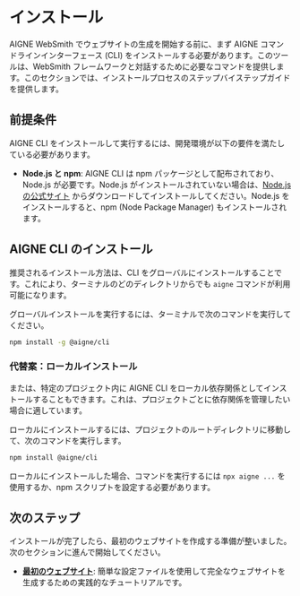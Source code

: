 # インストール

AIGNE WebSmith でウェブサイトの生成を開始する前に、まず AIGNE コマンドラインインターフェース (CLI) をインストールする必要があります。このツールは、WebSmith フレームワークと対話するために必要なコマンドを提供します。このセクションでは、インストールプロセスのステップバイステップガイドを提供します。

## 前提条件

AIGNE CLI をインストールして実行するには、開発環境が以下の要件を満たしている必要があります。

*   **Node.js と npm**: AIGNE CLI は npm パッケージとして配布されており、Node.js が必要です。Node.js がインストールされていない場合は、[Node.js の公式サイト](https://nodejs.org/) からダウンロードしてインストールしてください。Node.js をインストールすると、npm (Node Package Manager) もインストールされます。

## AIGNE CLI のインストール

推奨されるインストール方法は、CLI をグローバルにインストールすることです。これにより、ターミナルのどのディレクトリからでも `aigne` コマンドが利用可能になります。

グローバルインストールを実行するには、ターミナルで次のコマンドを実行してください。

```bash
npm install -g @aigne/cli
```

### 代替案：ローカルインストール

または、特定のプロジェクト内に AIGNE CLI をローカル依存関係としてインストールすることもできます。これは、プロジェクトごとに依存関係を管理したい場合に適しています。

ローカルにインストールするには、プロジェクトのルートディレクトリに移動して、次のコマンドを実行します。

```bash
npm install @aigne/cli
```

ローカルにインストールした場合、コマンドを実行するには `npx aigne ...` を使用するか、npm スクリプトを設定する必要があります。

## 次のステップ

インストールが完了したら、最初のウェブサイトを作成する準備が整いました。次のセクションに進んで開始してください。

*   **[最初のウェブサイト](./getting-started-your-first-website.md)**: 簡単な設定ファイルを使用して完全なウェブサイトを生成するための実践的なチュートリアルです。